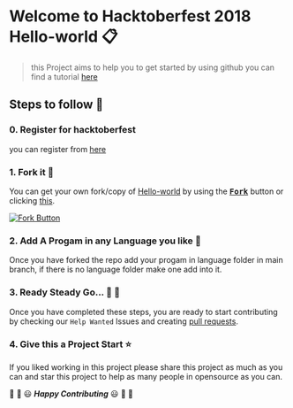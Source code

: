# Welcome to Hacktoberfest 2018 Hello-world :clipboard:
> this Project aims to help you to get started by using github you can find a tutorial [here](https://guides.github.com/activities/hello-world/)

## Steps to follow :scroll:

### 0. Register for hacktoberfest
you can register from [here](https://hacktoberfest.digitalocean.com)

### 1. Fork it :fork_and_knife:

You can get your own fork/copy of [Hello-world](https://github.com/Hacktoberfest-2018/Hello-world) by using the <a href="https://github.com/Hacktoberfest-2018/Hello-world/new/master?readme=1#fork-destination-box"><kbd><b>Fork</b></kbd></a> button or clicking [this](https://github.com/Hacktoberfest-2018/Hello-world/new/master?readme=1#fork-destination-box).

 [![Fork Button](https://help.github.com/assets/images/help/repository/fork_button.jpg)](https://github.com/Hacktoberfest-2018/Hello-world)

### 2. Add A Progam in any Language you like :rabbit2:
Once you have forked the repo add your progam in language folder in main branch, if there is no language folder make one add into it.

### 3. Ready Steady Go... :turtle: :rabbit2:

Once you have completed these steps, you are ready to start contributing by checking our `Help Wanted` Issues and creating [pull requests](https://github.com/Hacktoberfest-2018/Hello-world/pulls).

### 4. Give this a Project Start :star:

If you liked working in this project please share this project as much as you can and star this project to help as many people in opensource as you can.


:tada: :confetti_ball: :smiley: _**Happy Contributing**_ :smiley: :confetti_ball: :tada:

